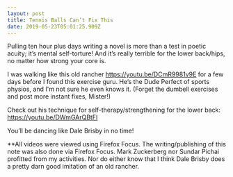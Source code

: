 ```yaml
---
layout: post
title: Tennis Balls Can’t Fix This
date: 2019-05-23T05:01:25.909Z
---
```

Pulling ten hour plus days writing a novel is more than a test in poetic acuity; it’s mental self-torture! And it’s really terrible for the lower back/hips, no matter how strong your core is. 

I was walking like this old rancher <https://youtu.be/DCmR9981v9E> for a few days before I found this exercise guru. He’s the Dude Perfect of sports physios, and I'm not sure he even knows it. (Forget the dumbell exercises and post more instant fixes, Mister!)

Check out his technique for self-therapy/strengthening for the lower back: <https://youtu.be/DWmGArQBtFI> 

You’ll be dancing like Dale Brisby in no time!

\*\*All videos were viewed using Firefox Focus. The writing/publishing of this note was also done via Firefox Focus. Mark Zuckerberg nor Sundar Pichai profitted from my activities. Nor do either know that I think Dale Brisby does a pretty darn good imitation of an old rancher.
